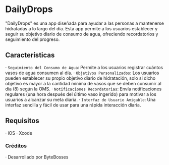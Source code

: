 # DailyDrops
"DailyDrops" es una app diseñada para ayudar a las personas a mantenerse hidratadas a lo largo del día. Esta app permite a los usuarios establecer y seguir su objetivo diario de consumo de agua, ofreciendo recordatorios y seguimiento del progreso.

## Características
· ```Seguimiento del Consumo de Agua```: Permite a los usuarios registrar cuántos vasos de agua consumen al día.
· ```Objetivos Personalizados```: Los usuarios pueden establecer su propio objetivo diario de hidratación, solo si dicho objetivo es mayor a la cantidad mínima de vasos que se deben consumir al día (8) según la OMS.
· ```Notificaciones Recordatorias```: Envía notificaciones regulares (una hora después del último vaso ingerido) para motivar a los usuarios a alcanzar su meta diaria.
· ```Interfaz de Usuario Amigable```: Una interfaz sencilla y fácil de usar para una rápida interacción diaria.

## Requisitos
· iOS
· Xcode

### Créditos
· Desarrollado por ByteBosses
